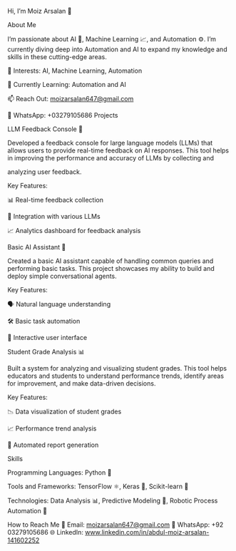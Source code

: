Hi, I’m Moiz Arsalan 👋

About Me

I’m passionate about AI 🤖, Machine Learning 📈, and Automation ⚙️. I’m currently diving deep into Automation and AI to expand my knowledge and skills in these cutting-edge areas.

👀 Interests: AI, Machine Learning, Automation

🌱 Currently Learning: Automation and AI

📫 Reach Out: moizarsalan647@gmail.com

💬 WhatsApp: +03279105686
Projects

LLM Feedback Console 📝

Developed a feedback console for large language models (LLMs) that allows users to provide real-time feedback on AI responses. This tool helps in improving the performance and accuracy of LLMs by collecting and

analyzing user feedback.

Key Features:

📊 Real-time feedback collection

🔄 Integration with various LLMs

📈 Analytics dashboard for feedback analysis

Basic AI Assistant 🤖

Created a basic AI assistant capable of handling common queries and performing basic tasks. This project showcases my ability to build and deploy simple conversational agents.

Key Features:

🗣️ Natural language understanding

🛠️ Basic task automation

🌟 Interactive user interface

Student Grade Analysis 📊

Built a system for analyzing and visualizing student grades. This tool helps educators and students to understand performance trends, identify areas for improvement, and make data-driven decisions.

Key Features:

📉 Data visualization of student grades

📈 Performance trend analysis

📑 Automated report generation

Skills

Programming Languages: Python 🐍

Tools and Frameworks: TensorFlow ⚛️, Keras 🌟, Scikit-learn 🔬

Technologies: Data Analysis 📊, Predictive Modeling 🔮, Robotic Process Automation 🤖

How to Reach Me
📧 Email:    moizarsalan647@gmail.com
💬 WhatsApp: +92 03279105686
🌐 LinkedIn: www.linkedin.com/in/abdul-moiz-arsalan-141602252
